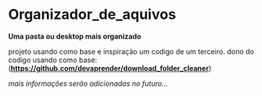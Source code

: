 # Organizador_de_aquivos
 

**Uma pasta ou desktop mais organizado**

projeto usando como base e inspiração um codigo de um terceiro.
dono do codigo usando como base:(**https://github.com/devaprender/download_folder_cleaner**)



*mais informações serão adicionadas no futuro...*

